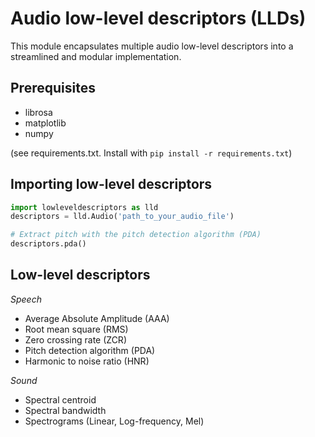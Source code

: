 # Audio low-level descriptors (LLDs)

This module encapsulates multiple audio low-level descriptors into a streamlined and modular implementation.

## Prerequisites

- librosa
- matplotlib
- numpy

(see requirements.txt. Install with `pip install -r requirements.txt`)

## Importing low-level descriptors

```python
import lowleveldescriptors as lld
descriptors = lld.Audio('path_to_your_audio_file')

# Extract pitch with the pitch detection algorithm (PDA)
descriptors.pda()
```

## Low-level descriptors

*Speech*
- Average Absolute Amplitude (AAA)
- Root mean square (RMS)
- Zero crossing rate (ZCR)
- Pitch detection algorithm (PDA)
- Harmonic to noise ratio (HNR)

*Sound*
- Spectral centroid
- Spectral bandwidth
- Spectrograms (Linear, Log-frequency, Mel)

